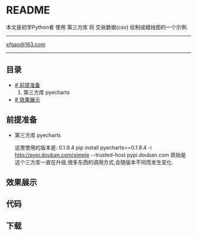 README
===========================
本文是初学Python者 使用 第三方库 将 交易数据(csv) 绘制成蜡烛图的一个示例.

****
xfgao@163.com	
****
## 目录
* [# 前提准备](#前提准备)
     1. 第三方库 pyecharts
* [# 效果展示](#效果展示)




## 前提准备

* 第三方库 pyecharts 
     
     这里使用的版本是: 0.1.9.4
     pip install pyecharts==0.1.9.4 -i http://pypi.douban.com/simple --trusted-host pypi.douban.com
    原始是这个三方库一直在升级,很多东西的调用方式,会随版本不同而发生变化.
    
 
## 效果展示
























## 代码

## 下载

